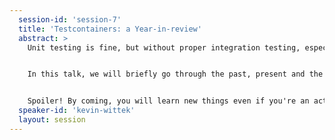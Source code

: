 ```yaml
---
  session-id: 'session-7'
  title: 'Testcontainers: a Year-in-review'
  abstract: >
    Unit testing is fine, but without proper integration testing, especially if you work with external resources like databases and other services, you might not know how your application will actually behave once it has been deployed to the real production environment. Testcontainers is a popular JVM testing library that provides lightweight, throwaway instances of common databases, Selenium web browsers, or anything else that can run in a Docker container.


    In this talk, we will briefly go through the past, present and the future of the library.


    Spoiler! By coming, you will learn new things even if you're an active user of Testcontainers ;)
  speaker-id: 'kevin-wittek'
  layout: session
---
```

